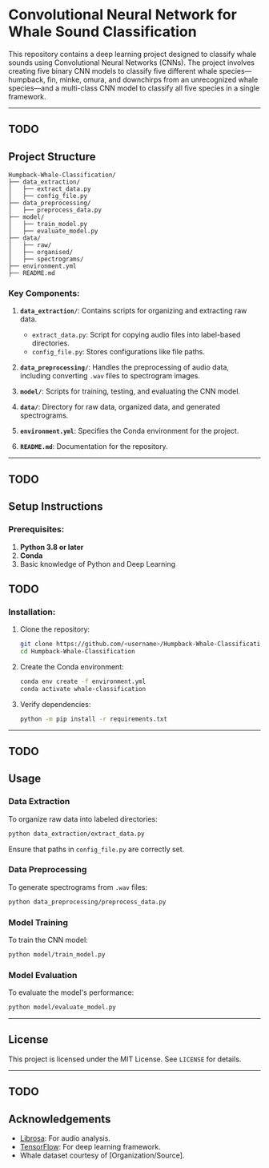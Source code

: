 # Convolutional Neural Network for Whale Sound Classification

This repository contains a deep learning project designed to classify whale sounds using Convolutional Neural Networks (CNNs). The project involves creating five binary CNN models to classify five different whale species—humpback, fin, minke, omura, and downchirps from an unrecognized whale species—and a multi-class CNN model to classify all five species in a single framework.

---

## TODO
## Project Structure

```
Humpback-Whale-Classification/
├── data_extraction/
│   ├── extract_data.py
│   ├── config_file.py
├── data_preprocessing/
│   ├── preprocess_data.py
├── model/
│   ├── train_model.py
│   ├── evaluate_model.py
├── data/
│   ├── raw/
│   ├── organised/
│   ├── spectrograms/
├── environment.yml
├── README.md
```

### Key Components:
1. **`data_extraction/`**: Contains scripts for organizing and extracting raw data.
   - `extract_data.py`: Script for copying audio files into label-based directories.
   - `config_file.py`: Stores configurations like file paths.

2. **`data_preprocessing/`**: Handles the preprocessing of audio data, including converting `.wav` files to spectrogram images.

3. **`model/`**: Scripts for training, testing, and evaluating the CNN model.

4. **`data/`**: Directory for raw data, organized data, and generated spectrograms.

5. **`environment.yml`**: Specifies the Conda environment for the project.

6. **`README.md`**: Documentation for the repository.

---

## TODO
## Setup Instructions

### Prerequisites:
1. **Python 3.8 or later**
2. **Conda**
3. Basic knowledge of Python and Deep Learning

## TODO
### Installation:
1. Clone the repository:
   ```bash
   git clone https://github.com/<username>/Humpback-Whale-Classification.git
   cd Humpback-Whale-Classification
   ```

2. Create the Conda environment:
   ```bash
   conda env create -f environment.yml
   conda activate whale-classification
   ```

3. Verify dependencies:
   ```bash
   python -m pip install -r requirements.txt
   ```

---

## TODO
## Usage

### Data Extraction
To organize raw data into labeled directories:
```bash
python data_extraction/extract_data.py
```
Ensure that paths in `config_file.py` are correctly set.

### Data Preprocessing
To generate spectrograms from `.wav` files:
```bash
python data_preprocessing/preprocess_data.py
```

### Model Training
To train the CNN model:
```bash
python model/train_model.py
```

### Model Evaluation
To evaluate the model's performance:
```bash
python model/evaluate_model.py
```

---

## License

This project is licensed under the MIT License. See `LICENSE` for details.

---

## TODO
## Acknowledgements
- [Librosa](https://librosa.org/): For audio analysis.
- [TensorFlow](https://www.tensorflow.org/): For deep learning framework.
- Whale dataset courtesy of [Organization/Source].


